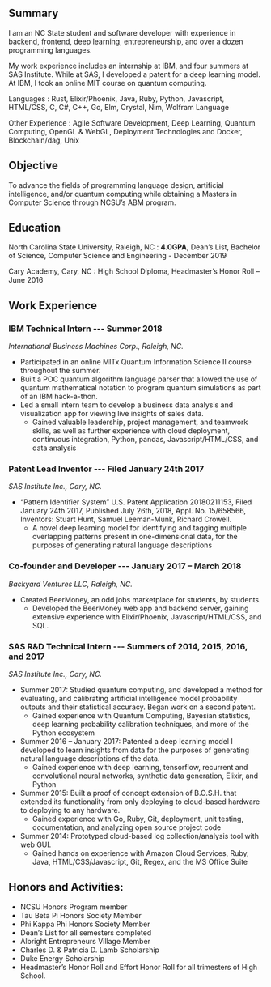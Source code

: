 <head>
  <script src="/assets/js/scene_utils.js"></script>
  <script src="/assets/js/WebCLGL.min.js"></script>
</head>

<canvas id="graph" class="canvas-background"></canvas>
<script src="/assets/js/particle_demo.js"></script>

<!-- <div class="card" markdown="1">

## Demos
- [Sinusoidal Forces Particle Physics Demo](particles)

</div> -->

<div class="card" markdown="1">

## Summary

I am an NC State student and software developer with experience in backend, frontend, deep learning, entrepreneurship, and over a dozen programming languages.

My work experience includes an internship at IBM, and four summers at SAS Institute. While at SAS, I developed a patent for a deep learning model. At IBM, I took an online MIT course on quantum computing.

Languages
: Rust, Elixir/Phoenix, Java, Ruby, Python, Javascript, HTML/CSS, C, C#, C++, Go, Elm, Crystal, Nim, Wolfram Language

Other Experience
: Agile Software Development, Deep Learning, Quantum Computing, OpenGL & WebGL, Deployment Technologies and Docker, Blockchain/dag, Unix

</div>

<div class="card" markdown="1">

## Objective

To advance the fields of programming language design, artificial intelligence, and/or quantum computing while obtaining a Masters in Computer Science through NCSU’s ABM program.

</div>

<div class="card" markdown="1">

## Education
North Carolina State University, Raleigh, NC
: **4.0GPA**, Dean’s List, Bachelor of Science, Computer Science and Engineering - December 2019

Cary Academy, Cary, NC
: High School Diploma, Headmaster’s Honor Roll – June 2016

</div>

<div class="card" markdown="1">

## Work Experience
### **IBM Technical Intern** --- Summer 2018
*International Business Machines Corp., Raleigh, NC.*
- Participated in an online MITx Quantum Information Science II course throughout the summer.
- Built a POC quantum algorithm language parser that allowed the use of quantum mathematical notation to program quantum simulations as part of an IBM hack-a-thon.
- Led a small intern team to develop a business data analysis and visualization app for viewing live insights of sales data.
  - Gained valuable leadership, project management, and teamwork skills, as well as further experience with cloud deployment, continuous integration, Python, pandas, Javascript/HTML/CSS, and data analysis

### **Patent Lead Inventor** --- Filed January 24th 2017
*SAS Institute Inc., Cary, NC.*
- “Pattern Identifier System” U.S. Patent Application 20180211153, Filed January 24th 2017, Published July 26th, 2018, Appl. No. 15/658566, Inventors: Stuart Hunt, Samuel Leeman-Munk, Richard Crowell.
  - A novel deep learning model for identifying and tagging multiple overlapping patterns present in one-dimensional data, for the purposes of generating natural language descriptions

### **Co-founder and Developer** --- January 2017 – March 2018
*Backyard Ventures LLC, Raleigh, NC.*
- Created BeerMoney, an odd jobs marketplace for students, by students.
  - Developed the BeerMoney web app and backend server, gaining extensive experience with Elixir/Phoenix, Javascript/HTML/CSS, and SQL.

### **SAS R&D Technical Intern** --- Summers of 2014, 2015, 2016, and 2017
*SAS Institute Inc., Cary, NC.*
- Summer 2017: Studied quantum computing, and developed a method for evaluating, and calibrating artificial intelligence model probability outputs and their statistical accuracy. Began work on a second patent.
  - Gained experience with Quantum Computing, Bayesian statistics, deep learning probability calibration techniques, and more of the Python ecosystem
- Summer 2016 – January 2017: Patented a deep learning model I developed to learn insights from data for the purposes of generating natural language descriptions of the data.
  - Gained experience with deep learning, tensorflow, recurrent and convolutional neural networks, synthetic data generation, Elixir, and Python
- Summer 2015: Built a proof of concept extension of B.O.S.H. that extended its functionality from only deploying to cloud-based hardware to deploying to any hardware.
  - Gained experience with Go, Ruby, Git, deployment, unit testing, documentation, and analyzing open source project code
- Summer 2014: Prototyped cloud-based log collection/analysis tool with web GUI.
  - Gained hands on experience with Amazon Cloud Services, Ruby, Java, HTML/CSS/Javascript, Git, Regex, and the MS Office Suite

</div>

<div class="card" markdown="1">

## Honors and Activities:
- NCSU Honors Program member
- Tau Beta Pi Honors Society Member
- Phi Kappa Phi Honors Society Member
- Dean’s List for all semesters completed
- Albright Entrepreneurs Village Member
- Charles D. & Patricia D. Lamb Scholarship
- Duke Energy Scholarship
- Headmaster’s Honor Roll and Effort Honor Roll for all trimesters of High School.

</div>
